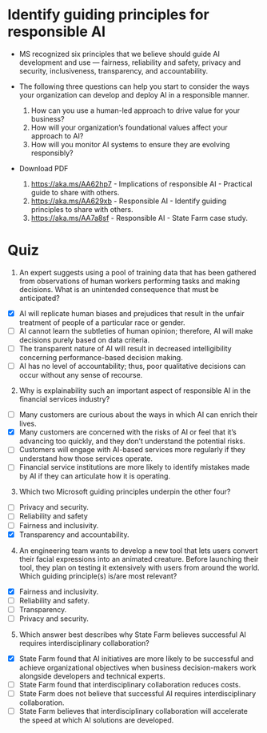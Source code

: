 # Identify guiding principles for responsible AI
* MS recognized six principles that we believe should guide AI development and use — fairness, reliability and safety, privacy and security, inclusiveness, transparency, and accountability.

* The following three questions can help you start to consider the ways your organization can develop and deploy AI in a responsible manner.
    1. How can you use a human-led approach to drive value for your business?
    2. How will your organization’s foundational values affect your approach to AI?
    3. How will you monitor AI systems to ensure they are evolving responsibly?

* Download PDF
    1. https://aka.ms/AA62hp7 - Implications of responsible AI - Practical guide to share with others.
    2. https://aka.ms/AA629xb - Responsible AI - Identify guiding principles to share with others.
    3. https://aka.ms/AA7a8sf - Responsible AI - State Farm case study.

# Quiz
1. An expert suggests using a pool of training data that has been gathered from observations of human workers performing tasks and making decisions. What is an unintended consequence that must be anticipated?
  * [x] AI will replicate human biases and prejudices that result in the unfair treatment of people of a particular race or gender.
  * [ ] AI cannot learn the subtleties of human opinion; therefore, AI will make decisions purely based on data criteria.
  * [ ] The transparent nature of AI will result in decreased intelligibility concerning performance-based decision making.
  * [ ] AI has no level of accountability; thus, poor qualitative decisions can occur without any sense of recourse.

2. Why is explainability such an important aspect of responsible AI in the financial services industry?
  * [ ] Many customers are curious about the ways in which AI can enrich their lives.
  * [x] Many customers are concerned with the risks of AI or feel that it’s advancing too quickly, and they don’t understand the potential risks.
  * [ ] Customers will engage with AI-based services more regularly if they understand how those services operate.
  * [ ] Financial service institutions are more likely to identify mistakes made by AI if they can articulate how it is operating.

3. Which two Microsoft guiding principles underpin the other four?
  * [ ] Privacy and security.
  * [ ] Reliability and safety
  * [ ] Fairness and inclusivity.
  * [x] Transparency and accountability.

4. An engineering team wants to develop a new tool that lets users convert their facial expressions into an animated creature. Before launching their tool, they plan on testing it extensively with users from around the world. Which guiding principle(s) is/are most relevant?
  * [x] Fairness and inclusivity.
  * [ ] Reliability and safety.
  * [ ] Transparency.
  * [ ] Privacy and security.

5. Which answer best describes why State Farm believes successful AI requires interdisciplinary collaboration?
  * [x] State Farm found that AI initiatives are more likely to be successful and achieve organizational objectives when business decision-makers work alongside developers and technical experts.
  * [ ] State Farm found that interdisciplinary collaboration reduces costs.
  * [ ] State Farm does not believe that successful AI requires interdisciplinary collaboration.
  * [ ] State Farm believes that interdisciplinary collaboration will accelerate the speed at which AI solutions are developed.
